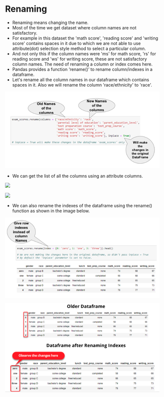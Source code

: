 # Renaming

* Renaming means changing the name. 
* Most of the time we get dataset where column names are not satisfactory.  
* For example in this dataset the 'math score', 'reading score' and 'writing score' contains spaces in it due to which we are not able to use attribute\(dot\) selection style method to select a particular column.  
* And not only this if the column names were 'ms' for math score, 'rs' for reading score and 'ws' for writing score, these are not satisfactory column names. The need of renaming a column or index comes here. 
* Pandas provides a function ‘rename\(\)’ to rename column/indexes in a dataframe. 
* Let's rename all the column names in our dataframe which contains spaces in it. Also we will rename the column 'race/ethnicity' to 'race'.

![](../.gitbook/assets/screen-shot-2021-09-25-at-3.48.22-pm.png)

* We can get the list of all the columns using an attribute columns.

![](https://lh6.googleusercontent.com/NusuwzNCgDdQ53GQDUA5O_7caeS2uwbxLKFzdvq5JembIsTBFr7QROlmvMChihWsbuMJUKi0sMAu0z_n65HsZkW7KpO-RfCBN_rm3YjJrkScPuHyA5OUELN3n5a5OWjYOWskW45tN4Y=s0)

![](https://lh4.googleusercontent.com/bO-d-nzNgeJ0cLUApgoffNli6VFVV4ut9uQnWJK9Z-ij6o-sizyjGT8kwa7OP7Ts80uTLPXkS0RZafkcWUM6aWe5KjEwmNZTXRU4RfHkPJ4PtTEEJ04EEsLTyT8PGrJ8b7b2wxh4a3o=s0)

* We can also rename the indexes of the dataframe using the rename\(\) function as shown in the image below.

![](../.gitbook/assets/screen-shot-2021-09-25-at-5.38.50-pm.png)

![](../.gitbook/assets/screen-shot-2021-09-25-at-5.39.30-pm.png)

